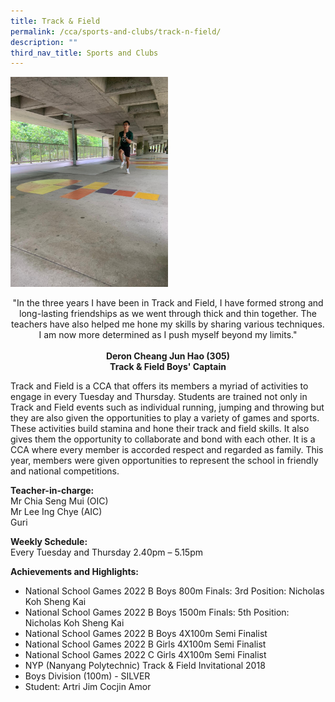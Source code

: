 ```yaml
---
title: Track & Field
permalink: /cca/sports-and-clubs/track-n-field/
description: ""
third_nav_title: Sports and Clubs
---
```

<img src="/images/Sports-T_F%202.jpeg" 
    style="width:50%">
		
<center>
"In the three years I have been in Track and Field, I have formed strong and long-lasting friendships as we went through thick and thin together. The teachers have also helped me hone my skills by sharing various techniques. I am now more determined as I push myself beyond my limits."  
<br><br>
<strong> Deron Cheang Jun Hao (305) <br>
Track & Field Boys' Captain </strong></center>

Track and Field is a CCA that offers its members a myriad of activities to engage in every Tuesday and Thursday. Students are trained not only in Track and Field events such as individual running, jumping and throwing but they are also given the opportunities to play a variety of games and sports. These activities build stamina and hone their track and field skills. It also gives them the opportunity to collaborate and bond with each other. It is a CCA where every member is accorded respect and regarded as family. This year, members were given opportunities to represent the school in friendly and national competitions.
  
**Teacher-in-charge:** <br>
Mr Chia Seng Mui (OIC) <Br>
Mr Lee Ing Chye (AIC) <br>
Guri  
  
**Weekly Schedule:** <br>
Every Tuesday and Thursday 2.40pm – 5.15pm  

**Achievements and Highlights:** <br>
* National School Games 2022 B Boys 800m Finals: 3rd Position: Nicholas Koh Sheng Kai 
* National School Games 2022 B Boys 1500m Finals: 5th Position: Nicholas Koh Sheng Kai
* National School Games 2022 B Boys 4X100m Semi Finalist
* National School Games 2022 B Girls 4X100m Semi Finalist
* National School Games 2022 C Girls 4X100m Semi Finalist
* NYP (Nanyang Polytechnic) Track & Field Invitational 2018
* Boys Division (100m) - SILVER
* Student: Artri Jim Cocjin Amor